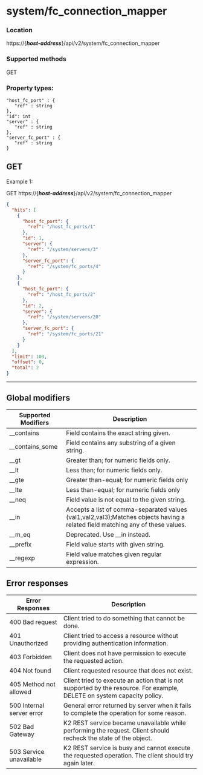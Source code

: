 # system/fc_connection_mapper

### Location
https://{***host-address***}/api/v2/system/fc_connection_mapper

### Supported methods
GET

### Property types:
 ```text
"host_fc_port" : {
    "ref" : string
},
"id": int
"server" : {
    "ref" : string
},
"server_fc_port" : {
    "ref" : string
}
```

## GET

Example 1:

GET https://{***host-address***}/api/v2/system/fc_connection_mapper
```json
{
  "hits": [
    {
      "host_fc_port": {
        "ref": "/host_fc_ports/1"
      },
      "id": 1,
      "server": {
        "ref": "/system/servers/3"
      },
      "server_fc_port": {
        "ref": "/system/fc_ports/4"
      }
    },
    {
      "host_fc_port": {
        "ref": "/host_fc_ports/2"
      },
      "id": 2,
      "server": {
        "ref": "/system/servers/20"
      },
      "server_fc_port": {
        "ref": "/system/fc_ports/21"
      }
    }
  ],
  "limit": 100,
  "offset": 0,
  "total": 2
}
```
---

## Global modifiers
| Supported Modifiers	| Description|
|-----------------------|------------|
|__contains	|Field contains the exact string given.|
|__contains_some	|Field contains any substring of a given string.|
|__gt	|Greater than; for numeric fields only.|
|__lt	|Less than; for numeric fields only.|
|__gte	|Greater than-equal; for numeric fields only|
|__lte	|Less than-equal; for numeric fields only|
|__neq	|Field value is not equal to the given string.|
|__in	|Accepts a list of comma-separated values (val1,val2,val3);Matches objects having a related field matching any of these values.|
|__m_eq	|Deprecated. Use __in instead.|
|__prefix	|Field value starts with given string.|
|__regexp	|Field value matches given regular expression.|

## Error responses

| Error Responses	| Description |
|-------------------|-------------|
|400 Bad request	|Client tried to do something that cannot be done.
|401 Unauthorized	|Client tried to access a resource without providing authentication information.
|403 Forbidden	|Client does not have permission to execute the requested action.
|404 Not found	|Client requested resource that does not exist.
|405 Method not allowed	|Client tried to execute an action that is not supported by the resource. For example, DELETE on system capacity policy.
|500 Internal server error	|General error returned by server when it fails to complete the operation for some reason.
|502 Bad Gateway	|K2 REST service became unavailable while performing the request. Client should recheck the state of the object.
|503 Service unavailable	|K2 REST service is busy and cannot execute the requested operation. The client should try again later.
